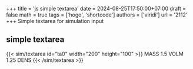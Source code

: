 +++
title = 'js simple textarea'
date = 2024-08-25T17:50:00+07:00
draft = false
math = true
tags = ['hogo', 'shortcode']
authors = ['viridi']
url = '2112'
+++
Simple textarea for simulation input<!--more-->


## simple textarea
{{< sim/textarea id="ta0" width="200" height="100" >}}
MASS 1.5
VOLM 1.25
DENS
{{< /sim/textarea >}}
